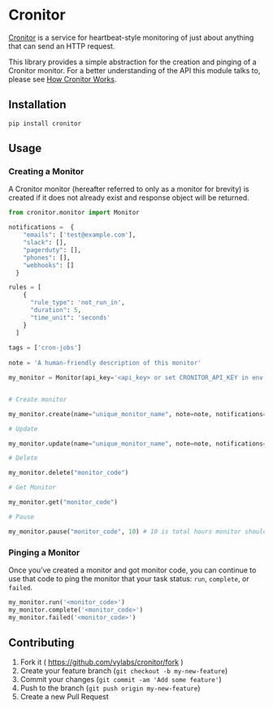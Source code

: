 # Cronitor

[Cronitor](https://cronitor.io/) is a service for heartbeat-style monitoring of just about anything that can send an HTTP request.

This library provides a simple abstraction for the creation and pinging of a Cronitor monitor. For a better understanding of the API this module talks to, please see [How Cronitor Works](https://cronitor.io/help/how-cronitor-works).

## Installation


```
pip install cronitor
```



## Usage

### Creating a Monitor

A Cronitor monitor (hereafter referred to only as a monitor for brevity) is created if it does not already exist and response object will be returned.

```python
from cronitor.monitor import Monitor

notifications =  {
    "emails": ['test@example.com'],
    "slack": [],
    "pagerduty": [],
    "phones": [],
    "webhooks": []
  }

rules = [
    {
      "rule_type": 'not_run_in',
      "duration": 5,
      "time_unit": 'seconds'
    }
  ]
  
tags = ['cron-jobs']
    
note = 'A human-friendly description of this monitor'

my_monitor = Monitor(api_key='<api_key> or set CRONITOR_API_KEY in env', time_zone='<timezone> : default is Asia/Kolkata')


# Create monitor

my_monitor.create(name="unique_monitor_name", note=note, notifications=notifications, rules=rules, tags=tags)

# Update

my_monitor.update(name="unique_monitor_name", note=note, notifications=notifications, rules=rules, tags=tags)

# Delete 

my_monitor.delete("monitor_code")

# Get Monitor 

my_monitor.get("monitor_code")

# Pause

my_monitor.pause("monitor_code", 10) # 10 is total hours monitor should be paused

```

### Pinging a Monitor

Once you’ve created a monitor and got monitor code, you can continue to use that code to ping the monitor that your task status: `run`, `complete`, or `failed`.

```python
my_monitor.run('<monitor_code>')
my_monitor.complete('<monitor_code>')
my_monitor.failed('<monitor_code>')
```

## Contributing

1. Fork it ( https://github.com/vylabs/cronitor/fork )
2. Create your feature branch (`git checkout -b my-new-feature`)
3. Commit your changes (`git commit -am 'Add some feature'`)
4. Push to the branch (`git push origin my-new-feature`)
5. Create a new Pull Request
